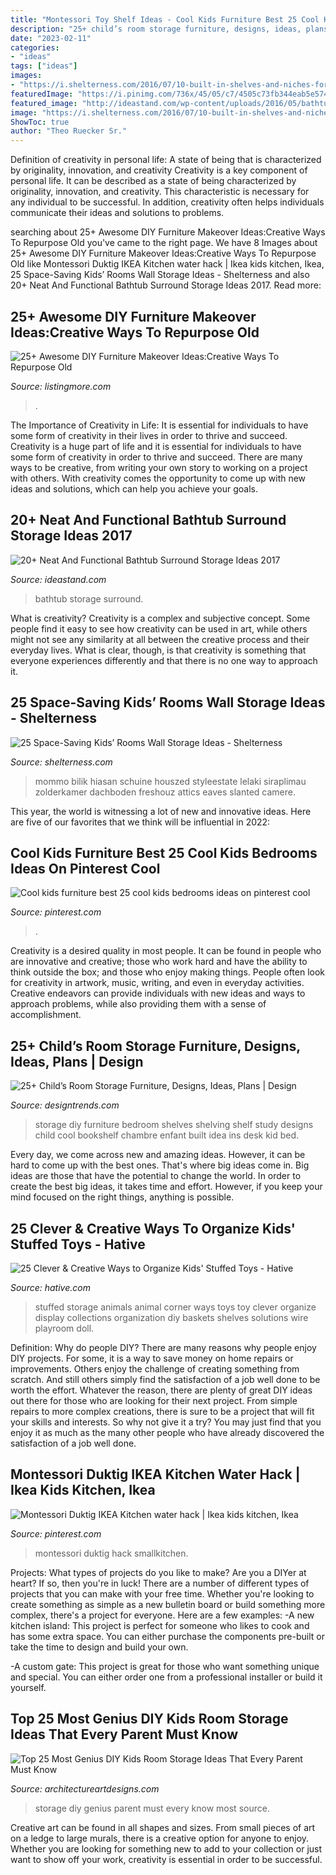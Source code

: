 ```yaml
---
title: "Montessori Toy Shelf Ideas - Cool Kids Furniture Best 25 Cool Kids Bedrooms Ideas On Pinterest Cool"
description: "25+ child’s room storage furniture, designs, ideas, plans"
date: "2023-02-11"
categories:
- "ideas"
tags: ["ideas"]
images:
- "https://i.shelterness.com/2016/07/10-built-in-shelves-and-niches-for-toys.jpg"
featuredImage: "https://i.pinimg.com/736x/45/05/c7/4505c73fb344eab5e574fafecee3fe8c.jpg"
featured_image: "http://ideastand.com/wp-content/uploads/2016/05/bathtub-surround-storage/21-bathtub-surround-storage-ideas.jpg"
image: "https://i.shelterness.com/2016/07/10-built-in-shelves-and-niches-for-toys.jpg"
ShowToc: true
author: "Theo Ruecker Sr."
---
```



Definition of creativity in personal life: A state of being that is characterized by originality, innovation, and creativity
Creativity is a key component of personal life. It can be described as a state of being characterized by originality, innovation, and creativity. This characteristic is necessary for any individual to be successful. In addition, creativity often helps individuals communicate their ideas and solutions to problems.

	

		
searching about 25+ Awesome DIY Furniture Makeover Ideas:Creative Ways To Repurpose Old you've came to the right page. We have 8 Images about 25+ Awesome DIY Furniture Makeover Ideas:Creative Ways To Repurpose Old like Montessori Duktig IKEA Kitchen water hack | Ikea kids kitchen, Ikea, 25 Space-Saving Kids’ Rooms Wall Storage Ideas - Shelterness and also 20+ Neat And Functional Bathtub Surround Storage Ideas 2017. Read more:
		
    
## 25+ Awesome DIY Furniture Makeover Ideas:Creative Ways To Repurpose Old

<img loading=lazy src="https://listingmore.com/wp-content/uploads/2017/06/diy-furniture-makeovers/18-diy-old-funiture-makeover-ideas-and-tutorials.jpg" onerror="this.onerror=null;this.src='https://tse1.mm.bing.net/th?id=OIP.zxP2OGlqaB57_lRT2MbjywHaV4&amp;pid=15.1';" alt="25+ Awesome DIY Furniture Makeover Ideas:Creative Ways To Repurpose Old">

_Source: listingmore.com_

>. 

	

The Importance of Creativity in Life: It is essential for individuals to have some form of creativity in their lives in order to thrive and succeed.
Creativity is a huge part of life and it is essential for individuals to have some form of creativity in order to thrive and succeed. There are many ways to be creative, from writing your own story to working on a project with others. With creativity comes the opportunity to come up with new ideas and solutions, which can help you achieve your goals.

    
## 20+ Neat And Functional Bathtub Surround Storage Ideas 2017

<img loading=lazy src="http://ideastand.com/wp-content/uploads/2016/05/bathtub-surround-storage/21-bathtub-surround-storage-ideas.jpg" onerror="this.onerror=null;this.src='https://tse3.mm.bing.net/th?id=OIP.qyUR6BmXjQ9t6iyr1VkvZAHaJ4&amp;pid=15.1';" alt="20+ Neat And Functional Bathtub Surround Storage Ideas 2017">

_Source: ideastand.com_

>bathtub storage surround. 

	

What is creativity?
Creativity is a complex and subjective concept. Some people find it easy to see how creativity can be used in art, while others might not see any similarity at all between the creative process and their everyday lives. What is clear, though, is that creativity is something that everyone experiences differently and that there is no one way to approach it.

    
## 25 Space-Saving Kids’ Rooms Wall Storage Ideas - Shelterness

<img loading=lazy src="https://i.shelterness.com/2016/07/10-built-in-shelves-and-niches-for-toys.jpg" onerror="this.onerror=null;this.src='https://tse1.mm.bing.net/th?id=OIP.xUZYfbl-YKL7JZOBj7dK0QHaLH&amp;pid=15.1';" alt="25 Space-Saving Kids’ Rooms Wall Storage Ideas - Shelterness">

_Source: shelterness.com_

>mommo bilik hiasan schuine houszed styleestate lelaki siraplimau zolderkamer dachboden freshouz attics eaves slanted camere. 

	

This year, the world is witnessing a lot of new and innovative ideas. Here are five of our favorites that we think will be influential in 2022: 

    
## Cool Kids Furniture Best 25 Cool Kids Bedrooms Ideas On Pinterest Cool

<img loading=lazy src="https://i.pinimg.com/736x/ed/c9/00/edc90002e5efd85d7864210e287cc87a.jpg" onerror="this.onerror=null;this.src='https://tse3.mm.bing.net/th?id=OIP.pdxY_4KuwdWROplioOru6gHaK-&amp;pid=15.1';" alt="Cool kids furniture best 25 cool kids bedrooms ideas on pinterest cool">

_Source: pinterest.com_

>. 

	

Creativity is a desired quality in most people. It can be found in people who are innovative and creative; those who work hard and have the ability to think outside the box; and those who enjoy making things. People often look for creativity in artwork, music, writing, and even in everyday activities. Creative endeavors can provide individuals with new ideas and ways to approach problems, while also providing them with a sense of accomplishment.

    
## 25+ Child’s Room Storage Furniture, Designs, Ideas, Plans | Design

<img loading=lazy src="https://images.designtrends.com/wp-content/uploads/2016/03/22092733/Diy-Kids-Room-Storage-Ideas.jpg" onerror="this.onerror=null;this.src='https://tse3.mm.bing.net/th?id=OIP.Fxmw6yBUJN_hsxUqEdrFPQHaEu&amp;pid=15.1';" alt="25+ Child’s Room Storage Furniture, Designs, Ideas, Plans | Design">

_Source: designtrends.com_

>storage diy furniture bedroom shelves shelving shelf study designs child cool bookshelf chambre enfant built idea ins desk kid bed. 

	

Every day, we come across new and amazing ideas. However, it can be hard to come up with the best ones. That's where big ideas come in. Big ideas are those that have the potential to change the world. In order to create the best big ideas, it takes time and effort. However, if you keep your mind focused on the right things, anything is possible.

    
## 25 Clever &amp; Creative Ways To Organize Kids&#039; Stuffed Toys - Hative

<img loading=lazy src="https://hative.com/wp-content/uploads/2015/06/stuffed-toy-storage/13-stuffed-toy-storage-ideas.jpg" onerror="this.onerror=null;this.src='https://tse1.mm.bing.net/th?id=OIP.cY6TK4he9j85tl8FsE4VcwHaLo&amp;pid=15.1';" alt="25 Clever &amp; Creative Ways to Organize Kids&#039; Stuffed Toys - Hative">

_Source: hative.com_

>stuffed storage animals animal corner ways toys toy clever organize display collections organization diy baskets shelves solutions wire playroom doll. 

	

Definition: Why do people DIY?
There are many reasons why people enjoy DIY projects. For some, it is a way to save money on home repairs or improvements. Others enjoy the challenge of creating something from scratch. And still others simply find the satisfaction of a job well done to be worth the effort.
Whatever the reason, there are plenty of great DIY ideas out there for those who are looking for their next project. From simple repairs to more complex creations, there is sure to be a project that will fit your skills and interests. So why not give it a try? You may just find that you enjoy it as much as the many other people who have already discovered the satisfaction of a job well done.

    
## Montessori Duktig IKEA Kitchen Water Hack | Ikea Kids Kitchen, Ikea

<img loading=lazy src="https://i.pinimg.com/736x/45/05/c7/4505c73fb344eab5e574fafecee3fe8c.jpg" onerror="this.onerror=null;this.src='https://tse1.mm.bing.net/th?id=OIP.k8hLUQaiTGh2TF2bClW3igHaJ3&amp;pid=15.1';" alt="Montessori Duktig IKEA Kitchen water hack | Ikea kids kitchen, Ikea">

_Source: pinterest.com_

>montessori duktig hack smallkitchen. 

	

Projects: What types of projects do you like to make?
Are you a DIYer at heart? If so, then you're in luck! There are a number of different types of projects that you can make with your free time. Whether you're looking to create something as simple as a new bulletin board or build something more complex, there's a project for everyone. Here are a few examples: 
-A new kitchen island: This project is perfect for someone who likes to cook and has some extra space. You can either purchase the components pre-built or take the time to design and build your own. 

-A custom gate: This project is great for those who want something unique and special. You can either order one from a professional installer or build it yourself.

    
## Top 25 Most Genius DIY Kids Room Storage Ideas That Every Parent Must Know

<img loading=lazy src="https://www.architectureartdesigns.com/wp-content/uploads/2015/01/242.jpg" onerror="this.onerror=null;this.src='https://tse1.mm.bing.net/th?id=OIP.DJxen9a8THo0Z0cDZDVsFQHaLG&amp;pid=15.1';" alt="Top 25 Most Genius DIY Kids Room Storage Ideas That Every Parent Must Know">

_Source: architectureartdesigns.com_

>storage diy genius parent must every know most source. 

	

Creative art can be found in all shapes and sizes. From small pieces of art on a ledge to large murals, there is a creative option for anyone to enjoy. Whether you are looking for something new to add to your collection or just want to show off your work, creativity is essential in order to be successful.


